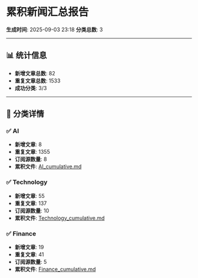 # 累积新闻汇总报告

**生成时间**: 2025-09-03 23:18
**分类总数**: 3

---

## 📊 统计信息

- **新增文章总数**: 82
- **重复文章总数**: 1533
- **成功分类**: 3/3

---

## 📂 分类详情

### ✅ AI
- **新增文章**: 8
- **重复文章**: 1355
- **订阅源数量**: 8
- **累积文件**: [AI_cumulative.md](./AI_cumulative.md)

### ✅ Technology
- **新增文章**: 55
- **重复文章**: 137
- **订阅源数量**: 10
- **累积文件**: [Technology_cumulative.md](./Technology_cumulative.md)

### ✅ Finance
- **新增文章**: 19
- **重复文章**: 41
- **订阅源数量**: 5
- **累积文件**: [Finance_cumulative.md](./Finance_cumulative.md)
